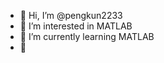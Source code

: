 - 👋 Hi, I’m @pengkun2233
- 👀 I’m interested in MATLAB
- 🌱 I’m currently learning MATLAB
- 💞️ 

<!---
pengkun2233/pengkun2233 is a ✨ special ✨ repository because its `README.md` (this file) appears on your GitHub profile.
You can click the Preview link to take a look at your changes.
--->
